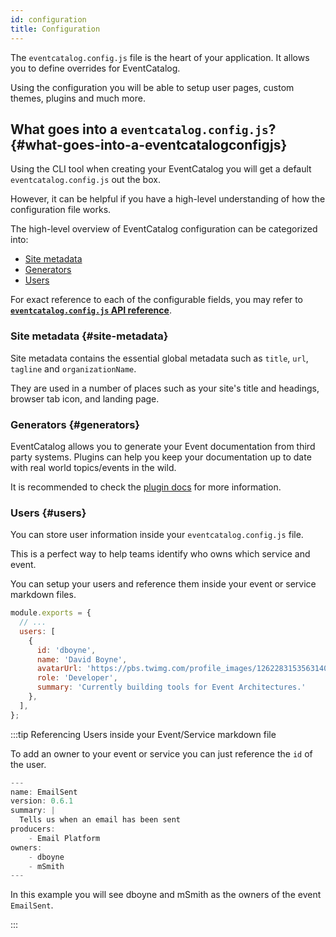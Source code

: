 ```yaml
---
id: configuration
title: Configuration
---
```


The `eventcatalog.config.js` file is the heart of your application. It allows you to define overrides for EventCatalog.

Using the configuration you will be able to setup user pages, custom themes, plugins and much more.


## What goes into a `eventcatalog.config.js`? {#what-goes-into-a-eventcatalogconfigjs}

Using the CLI tool when creating your EventCatalog you will get a default `eventcatalog.config.js` out the box.

However, it can be helpful if you have a high-level understanding of how the configuration file works.

The high-level overview of EventCatalog configuration can be categorized into:

- [Site metadata](configuration#site-metadata)
- [Generators](configuration#generators)
- [Users](configuration#users)

For exact reference to each of the configurable fields, you may refer to [**`eventcatalog.config.js` API reference**](api/eventcatalog.config.js.md).

### Site metadata {#site-metadata}

Site metadata contains the essential global metadata such as `title`, `url`, `tagline` and `organizationName`.

They are used in a number of places such as your site's title and headings, browser tab icon, and landing page.

### Generators {#generators}

EventCatalog allows you to generate your Event documentation from third party systems. Plugins can help you keep your documentation up to date with real world topics/events in the wild. 

It is recommended to check the [plugin docs](/docs/api/plugins) for more information.

### Users {#users}

You can store user information inside your `eventcatalog.config.js` file.

This is a perfect way to help teams identify who owns which service and event.

You can setup your users and reference them inside your event or service markdown files.

```js title="eventcatalog.config.js (adding users)"
module.exports = {
  // ...
  users: [
    {
      id: 'dboyne',
      name: 'David Boyne',
      avatarUrl: 'https://pbs.twimg.com/profile_images/1262283153563140096/DYRDqKg6_400x400.png',
      role: 'Developer',
      summary: 'Currently building tools for Event Architectures.'
    },
  ],
};
```

:::tip Referencing Users inside your Event/Service markdown file

To add an owner to your event or service you can just reference the `id` of the user.

```js title="{EventName}/index.md (Adding 2 owners to event)"
---
name: EmailSent
version: 0.6.1
summary: |
  Tells us when an email has been sent
producers:
    - Email Platform
owners:
    - dboyne
    - mSmith
---
```

In this example you will see dboyne and mSmith as the owners of the event `EmailSent`.

:::
